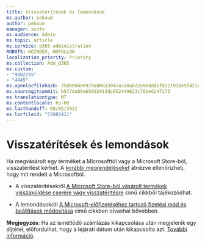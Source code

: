 ```yaml
---
title: Visszatérítések és lemondások
ms.author: pebaum
author: pebaum
manager: scotv
ms.audience: Admin
ms.topic: article
ms.service: o365-administration
ROBOTS: NOINDEX, NOFOLLOW
localization_priority: Priority
ms.collection: Adm_O365
ms.custom:
- "9002295"
- "4445"
ms.openlocfilehash: 750b694e6979a80da394c4ca0a6d2e96dd4bf8221918e5f421ea01b0b588157e
ms.sourcegitcommit: b5f7da89a650d2915dc652449623c78be6247175
ms.translationtype: MT
ms.contentlocale: hu-HU
ms.lasthandoff: 08/05/2021
ms.locfileid: "53982411"
---
```

# <a name="refunds-and-cancellations"></a>Visszatérítések és lemondások

Ha megvásárolt egy terméket a Microsofttól vagy a Microsoft Store-ból, visszatérítést kérhet. A [korábbi megrendeléseket](https://account.microsoft.com/billing/orders/) átnézve ellenőrizheti, hogy mit rendelt a Microsofttól. 

- A visszatérítésekről [A Microsoft Store-ból vásárolt termékek visszaküldése cserére vagy visszatérítésre](https://support.microsoft.com/help/10558) című cikkből tájékozódhat.

- A lemondásokról [A Microsoft-előfizetéséhez tartozó fizetési mód és beállítások módosítása](https://support.microsoft.com/help/4027815) című cikkben olvashat bővebben.

**Megjegyzés**: Ha az ismétlődő számlázás kikapcsolása után megjelenik egy díjtétel, előfordulhat, hogy a lejárati dátum után kikapcsolta azt. [További információ](https://support.microsoft.com/help/10640). 